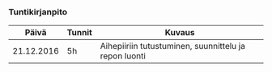 ### Tuntikirjanpito
Päivä | Tunnit | Kuvaus
--------------- | ----- | ------
21.12.2016 | 5h | Aihepiiriin tutustuminen, suunnittelu ja repon luonti
